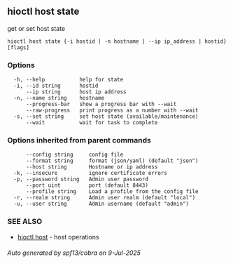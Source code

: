 ## hioctl host state

get or set host state

```
hioctl host state {-i hostid | -n hostname | --ip ip_address | hostid} [flags]
```

### Options

```
  -h, --help           help for state
  -i, --id string      hostid
      --ip string      host ip address
  -n, --name string    hostname
      --progress-bar   show a progress bar with --wait
      --raw-progress   print progress as a number with --wait
  -s, --set string     set host state (available/maintenance)
      --wait           wait for task to complete
```

### Options inherited from parent commands

```
      --config string     config file
      --format string     format (json/yaml) (default "json")
      --host string       Hostname or ip address
  -k, --insecure          ignore certificate errors
  -p, --password string   Admin user password
      --port uint         port (default 8443)
      --profile string    Load a profile from the config file
  -r, --realm string      Admin user realm (default "local")
  -u, --user string       Admin username (default "admin")
```

### SEE ALSO

* [hioctl host](hioctl_host.md)	 - host operations

###### Auto generated by spf13/cobra on 9-Jul-2025
